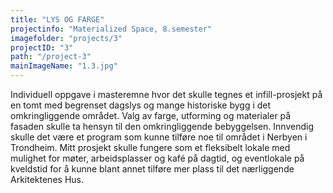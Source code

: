 ```yaml
---
title: "LYS OG FARGE"
projectinfo: "Materialized Space, 8.semester"
imagefolder: "projects/3"
projectID: "3"
path: "/project-3"
mainImageName: "1.3.jpg"
---
```


Individuell oppgave i masteremne hvor det skulle tegnes et infill-prosjekt på en tomt med begrenset dagslys og mange historiske bygg i det omkringliggende området. Valg av farge, utforming og materialer på fasaden skulle ta hensyn til den omkringliggende bebyggelsen. Innvendig skulle det være et program som kunne tilføre noe til området i Nerbyen i Trondheim. Mitt prosjekt skulle fungere som et fleksibelt lokale med mulighet for møter, arbeidsplasser og kafé på dagtid, og eventlokale på kveldstid for å kunne blant annet tilføre mer plass til det nærliggende Arkitektenes Hus.
